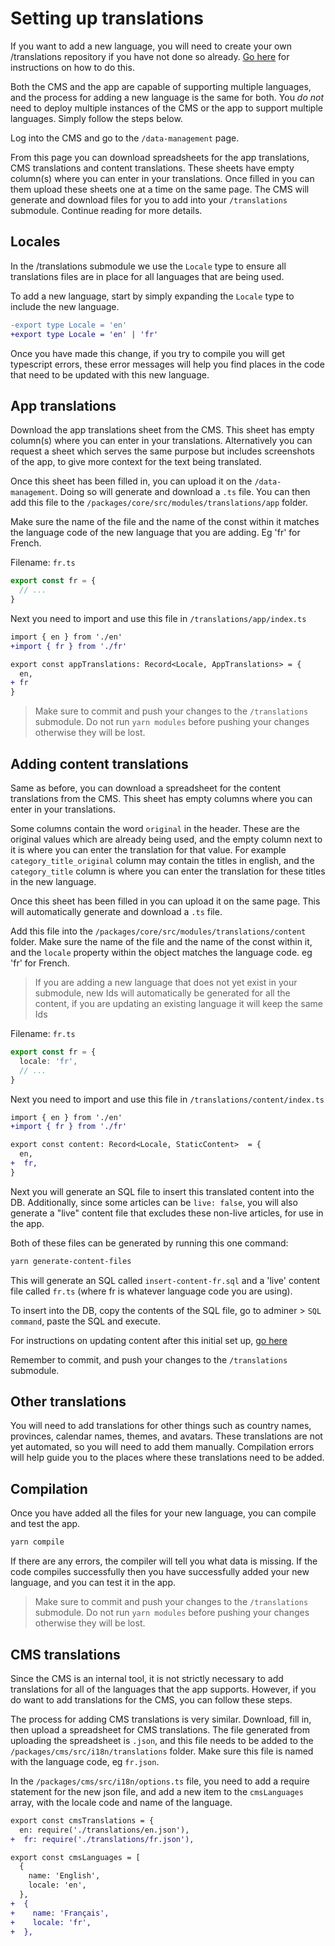 # Setting up translations

If you want to add a new language, you will need to create your own /translations repository if you have not done so already. [Go here](../modules.md) for instructions on how to do this.

Both the CMS and the app are capable of supporting multiple languages, and the process for adding a new language is the same for both. You _do not_ need to deploy multiple instances of the CMS or the app to support multiple languages. Simply follow the steps below.

Log into the CMS and go to the `/data-management` page.

From this page you can download spreadsheets for the app translations, CMS translations and content translations. These sheets have empty column(s) where you can enter in your translations. Once filled in you can them upload these sheets one at a time on the same page. The CMS will generate and download files for you to add into your `/translations` submodule. Continue reading for more details.

## Locales

In the /translations submodule we use the `Locale` type to ensure all translations files are in place for all languages that are being used.

To add a new language, start by simply expanding the `Locale` type to include the new language.

```diff
-export type Locale = 'en'
+export type Locale = 'en' | 'fr'
```

Once you have made this change, if you try to compile you will get typescript errors, these error messages will help you find places in the code that need to be updated with this new language.

## App translations

Download the app translations sheet from the CMS. This sheet has empty column(s) where you can enter in your translations. Alternatively you can request a sheet which serves the same purpose but includes screenshots of the app, to give more context for the text being translated.

Once this sheet has been filled in, you can upload it on the `/data-management`. Doing so will generate and download a `.ts` file. You can then add this file to the `/packages/core/src/modules/translations/app` folder.

Make sure the name of the file and the name of the const within it matches the language code of the new language that you are adding. Eg 'fr' for French.

Filename: `fr.ts`

```ts
export const fr = {
  // ...
}
```

Next you need to import and use this file in `/translations/app/index.ts`

```diff
import { en } from './en'
+import { fr } from './fr'

export const appTranslations: Record<Locale, AppTranslations> = {
  en,
+ fr
}
```

> Make sure to commit and push your changes to the `/translations` submodule. Do not run `yarn modules` before pushing your changes otherwise they will be lost.

## Adding content translations

Same as before, you can download a spreadsheet for the content translations from the CMS. This sheet has empty columns where you can enter in your translations.

Some columns contain the word `original` in the header. These are the original values which are already being used, and the empty column next to it is where you can enter the translation for that value. For example `category_title_original` column may contain the titles in english, and the `category_title` column is where you can enter the translation for these titles in the new language.

Once this sheet has been filled in you can upload it on the same page. This will automatically generate and download a `.ts` file.

Add this file into the `/packages/core/src/modules/translations/content` folder. Make sure the name of the file and the name of the const within it, and the `locale` property within the object matches the language code. eg 'fr' for French.

> If you are adding a new language that does not yet exist in your submodule, new Ids will automatically be generated for all the content, if you are updating an existing language it will keep the same Ids

Filename: `fr.ts`

```ts
export const fr = {
  locale: 'fr',
  // ...
}
```

Next you need to import and use this file in `/translations/content/index.ts`

```diff
import { en } from './en'
+import { fr } from './fr'

export const content: Record<Locale, StaticContent>  = {
  en,
+  fr,
}
```

Next you will generate an SQL file to insert this translated content into the DB. Additionally, since some articles can be `live: false`, you will also generate a "live" content file that excludes these non-live articles, for use in the app.

Both of these files can be generated by running this one command:

```bash
yarn generate-content-files
```

This will generate an SQL called `insert-content-fr.sql` and a 'live' content file called `fr.ts` (where fr is whatever language code you are using).

To insert into the DB, copy the contents of the SQL file, go to adminer > `SQL command`, paste the SQL and execute.

For instructions on updating content after this initial set up, [go here](./updating_content.md)

Remember to commit, and push your changes to the `/translations` submodule.

## Other translations

You will need to add translations for other things such as country names, provinces, calendar names, themes, and avatars. These translations are not yet automated, so you will need to add them manually. Compilation errors will help guide you to the places where these translations need to be added.

## Compilation

Once you have added all the files for your new language, you can compile and test the app.

```bash
yarn compile
```

If there are any errors, the compiler will tell you what data is missing. If the code compiles successfully then you have successfully added your new language, and you can test it in the app.

> Make sure to commit and push your changes to the `/translations` submodule. Do not run `yarn modules` before pushing your changes otherwise they will be lost.

## CMS translations

Since the CMS is an internal tool, it is not strictly necessary to add translations for all of the languages that the app supports. However, if you do want to add translations for the CMS, you can follow these steps.

The process for adding CMS translations is very similar. Download, fill in, then upload a spreadsheet for CMS translations. The file generated from uploading the spreadsheet is `.json`, and this file needs to be added to the `/packages/cms/src/i18n/translations` folder. Make sure this file is named with the language code, eg `fr.json`.

In the `/packages/cms/src/i18n/options.ts` file, you need to add a require statement for the new json file, and add a new item to the `cmsLanguages` array, with the locale code and name of the language.

```diff
export const cmsTranslations = {
  en: require('./translations/en.json'),
+  fr: require('./translations/fr.json'),
```

```diff
export const cmsLanguages = [
  {
    name: 'English',
    locale: 'en',
  },
+  {
+    name: 'Français',
+    locale: 'fr',
+  },
```

